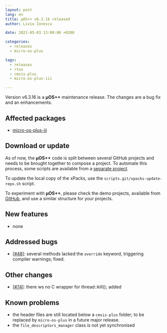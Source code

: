 ```yaml
---
layout: post
lang: en
title: µOS++ v6.3.16 released
author: Liviu Ionescu

date: 2021-05-03 13:09:00 +0200

categories:
  - releases
  - micro-os-plus

tags:
  - releases
  - rtos
  - cmsis-plus
  - micro-os-plus-iii

---
```


Version v6.3.16 is a **µOS++** maintenance release. The changes
are a bug fix and an enhancements.

## Affected packages

- [micro-os-plus-iii](https://github.com/micro-os-plus/micro-os-plus-iii)

## Download or update

As of now, the **µOS++** code is split between several GitHub projects
and needs to be brought together to compose a project.
To automate this process, some scripts are available from a
[separate project](https://github.com/xpacks/scripts).

To update the local copy of the xPacks, use the
`scripts.git/xpacks-update-repo.sh` script.

To experiment with **µOS++**, please check the demo projects, available from
[GitHub](https://github.com/micro-os-plus/eclipse-demo-projects),
and use a similar structure for your projects.

## New features

- none

## Addressed bugs

- [[#48](https://github.com/micro-os-plus/micro-os-plus-iii/issues/84)]:
  several methods lacked the `override` keyword, triggering compiler
  warnings; fixed.

## Other changes

- [[#74](https://github.com/micro-os-plus/micro-os-plus-iii/issues/74)]:
  there ws no C wrapper for thread::kill(); added

## Known problems

- the header files are still located below a `cmsis-plus` folder; to be
replaced by `micro-os-plus` in a future major release.
- the `file_descriptors_manager` class is not yet synchronised
